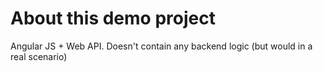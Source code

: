 # About this demo project
Angular JS + Web API. Doesn't contain any backend logic (but would in a real scenario)